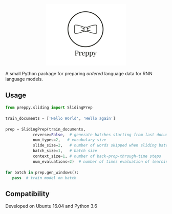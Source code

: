 <div align="center">
 <img src="images/logo.png" width="250"> 
</div>

A small Python package for preparing *ordered* language data for RNN language models.


## Usage

```python
from preppy.sliding import SlidingPrep

train_documents = ['Hello World', 'Hello again']

prep = SlidingPrep(train_documents,
            reverse=False,  # generate batches starting from last document
            num_types=2,   # vocabulary size
            slide_size=2,   # number of words skipped when sliding batch across corpus
            batch_size=1,   # batch size 
            context_size=1, # number of back-prop-through-time steps
            num_evaluations=2)  # number of times evaluation of learning will take place during training
            
for batch in prep.gen_windows():
   pass  # train model on batch
```

## Compatibility

Developed on Ubuntu 16.04 and Python 3.6
